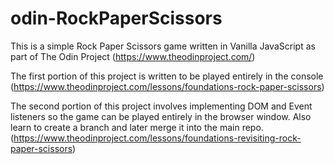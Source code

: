 # odin-RockPaperScissors

This is a simple Rock Paper Scissors game written in Vanilla JavaScript as part of The Odin Project 
(https://www.theodinproject.com/)

The first portion of this project is written to be played entirely in the console
(https://www.theodinproject.com/lessons/foundations-rock-paper-scissors)

The second portion of this project involves implementing DOM and Event listeners so the game can be played entirely in the browser window. Also learn to create a branch and later merge it into the main repo.
(https://www.theodinproject.com/lessons/foundations-revisiting-rock-paper-scissors)